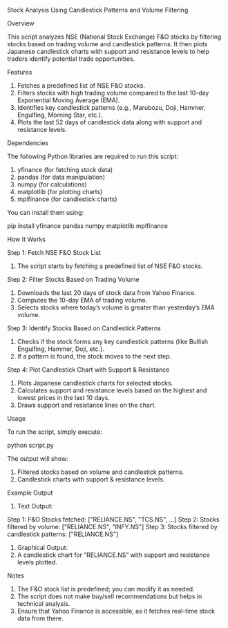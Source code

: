 Stock Analysis Using Candlestick Patterns and Volume Filtering

Overview

This script analyzes NSE (National Stock Exchange) F&O stocks by filtering stocks based on trading volume and candlestick patterns. It then plots Japanese candlestick charts with support and resistance levels to help traders identify potential trade opportunities.

Features
1. Fetches a predefined list of NSE F&O stocks.
2. Filters stocks with high trading volume compared to the last 10-day Exponential Moving Average (EMA).
3. Identifies key candlestick patterns (e.g., Marubozu, Doji, Hammer, Engulfing, Morning Star, etc.).
4. Plots the last 52 days of candlestick data along with support and resistance levels.

Dependencies

The following Python libraries are required to run this script:
1. yfinance (for fetching stock data)
2. pandas (for data manipulation)
3. numpy (for calculations)
4. matplotlib (for plotting charts)
5. mplfinance (for candlestick charts)

You can install them using:

pip install yfinance pandas numpy matplotlib mplfinance

How It Works

Step 1: Fetch NSE F&O Stock List
1. The script starts by fetching a predefined list of NSE F&O stocks.

Step 2: Filter Stocks Based on Trading Volume
1. Downloads the last 20 days of stock data from Yahoo Finance.
2. Computes the 10-day EMA of trading volume.
3. Selects stocks where today’s volume is greater than yesterday’s EMA volume.

Step 3: Identify Stocks Based on Candlestick Patterns
1. Checks if the stock forms any key candlestick patterns (like Bullish Engulfing, Hammer, Doji, etc.).
2. If a pattern is found, the stock moves to the next step.

Step 4: Plot Candlestick Chart with Support & Resistance
1. Plots Japanese candlestick charts for selected stocks.
2. Calculates support and resistance levels based on the highest and lowest prices in the last 10 days.
3. Draws support and resistance lines on the chart.

Usage

To run the script, simply execute:

python script.py

The output will show:
1. Filtered stocks based on volume and candlestick patterns.
2. Candlestick charts with support & resistance levels.

Example Output
1. Text Output:

Step 1: F&O Stocks fetched: ["RELIANCE.NS", "TCS.NS", ...]
Step 2: Stocks filtered by volume: ["RELIANCE.NS", "INFY.NS"]
Step 3: Stocks filtered by candlestick patterns: ["RELIANCE.NS"]

1. Graphical Output:
2. A candlestick chart for “RELIANCE.NS” with support and resistance levels plotted.

Notes
1. The F&O stock list is predefined; you can modify it as needed.
2. The script does not make buy/sell recommendations but helps in technical analysis.
3. Ensure that Yahoo Finance is accessible, as it fetches real-time stock data from there.
